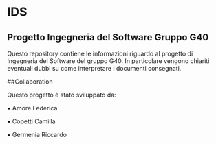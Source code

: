 # IDS

## Progetto Ingegneria del Software Gruppo G40

Questo repository contiene le informazioni riguardo al progetto di Ingegneria del Software del gruppo G40. In particolare vengono chiariti eventuali dubbi su come interpretare i documenti consegnati.

##Collaboration

Questo progetto è stato sviluppato da:

• Amore Federica

• Copetti Camilla

• Germenia Riccardo

